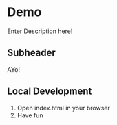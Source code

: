 # Demo 

Enter Description here!

## Subheader

AYo!

## Local Development

1. Open index.html in your browser
2. Have fun
